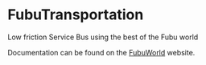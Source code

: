 FubuTransportation
==================

Low friction Service Bus using the best of the Fubu world

Documentation can be found on the [FubuWorld](http://fubuworld.com/fubutransportation/) website.